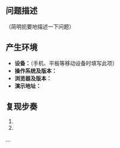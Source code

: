 ## 问题描述

（简明扼要地描述一下问题）

## 产生环境

- **设备：**（手机、平板等移动设备时填写此项）
- **操作系统及版本：**
- **浏览器及版本：**
- **演示地址：**

## 复现步奏

1.
2.
...
